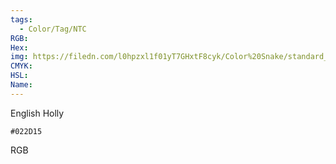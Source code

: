 ```yaml
---
tags:
  - Color/Tag/NTC
RGB:
Hex:
img: https://filedn.com/l0hpzxl1f01yT7GHxtF8cyk/Color%20Snake/standard_csv_to_svg/022D15.svg
CMYK:
HSL:
Name:
---
```

English Holly
```palette
#022D15
```
RGB
